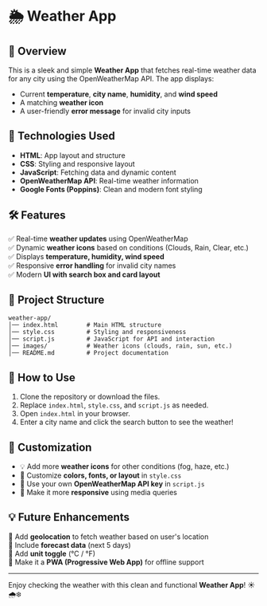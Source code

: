 # 🌦️ Weather App

## 📌 Overview

This is a sleek and simple **Weather App** that fetches real-time weather data for any city using the OpenWeatherMap API. The app displays:

- Current **temperature**, **city name**, **humidity**, and **wind speed**
- A matching **weather icon**
- A user-friendly **error message** for invalid city inputs

## 🎨 Technologies Used

- **HTML**: App layout and structure  
- **CSS**: Styling and responsive layout  
- **JavaScript**: Fetching data and dynamic content  
- **OpenWeatherMap API**: Real-time weather information  
- **Google Fonts (Poppins)**: Clean and modern font styling

## 🛠️ Features

✅ Real-time **weather updates** using OpenWeatherMap  
✅ Dynamic **weather icons** based on conditions (Clouds, Rain, Clear, etc.)  
✅ Displays **temperature, humidity, wind speed**  
✅ Responsive **error handling** for invalid city names  
✅ Modern **UI with search box and card layout**  

## 📂 Project Structure

```
weather-app/
│── index.html        # Main HTML structure
│── style.css         # Styling and responsiveness
│── script.js         # JavaScript for API and interaction
│── images/           # Weather icons (clouds, rain, sun, etc.)
│── README.md         # Project documentation
```

## 🚀 How to Use

1. Clone the repository or download the files.
2. Replace `index.html`, `style.css`, and `script.js` as needed.
3. Open `index.html` in your browser.
4. Enter a city name and click the search button to see the weather!

## 📝 Customization

- 💡 Add more **weather icons** for other conditions (fog, haze, etc.)
- 🎨 Customize **colors, fonts, or layout** in `style.css`
- 🔧 Use your own **OpenWeatherMap API key** in `script.js`
- 📲 Make it more **responsive** using media queries

## 💡 Future Enhancements

🔹 Add **geolocation** to fetch weather based on user's location  
🔹 Include **forecast data** (next 5 days)  
🔹 Add **unit toggle** (°C / °F)  
🔹 Make it a **PWA (Progressive Web App)** for offline support  

---

Enjoy checking the weather with this clean and functional **Weather App**! ☀️🌧️❄️